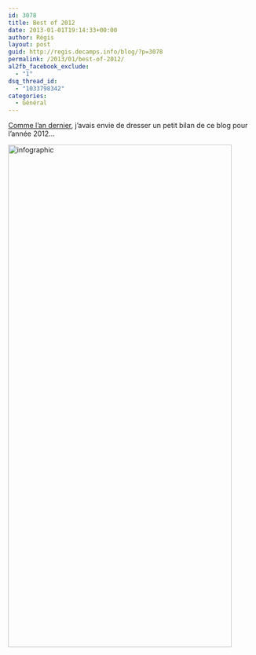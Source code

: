 ```yaml
---
id: 3078
title: Best of 2012
date: 2013-01-01T19:14:33+00:00
author: Régis
layout: post
guid: http://regis.decamps.info/blog/?p=3078
permalink: /2013/01/best-of-2012/
al2fb_facebook_exclude:
  - "1"
dsq_thread_id:
  - "1033798342"
categories:
  - Général
---
```

[Comme l&rsquo;an dernier](http://regis.decamps.info/blog/2011/12/les-articles-de-2011/ "Les articles de 2011"), j&rsquo;avais envie de dresser un petit bilan de ce blog pour l&rsquo;année 2012&#8230;

<img src="http://regis.decamps.info/blog/wp-content/uploads/2013/01/rien_specia_2012-455x1024.png" alt="infographic" width="455" height="1024" class="alignnone size-large wp-image-3079" srcset="http://regis.decamps.info/blog/wp-content/uploads/2013/01/rien_specia_2012-455x1024.png 455w, http://regis.decamps.info/blog/wp-content/uploads/2013/01/rien_specia_2012-155x350.png 155w, http://regis.decamps.info/blog/wp-content/uploads/2013/01/rien_specia_2012-133x300.png 133w, http://regis.decamps.info/blog/wp-content/uploads/2013/01/rien_specia_2012.png 600w" sizes="(max-width: 455px) 100vw, 455px" />